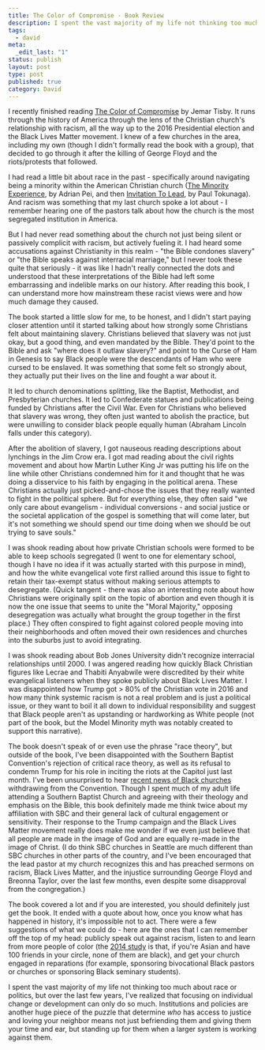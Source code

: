 ```yaml
---
title: The Color of Compromise - Book Review
description: I spent the vast majority of my life not thinking too much about race or politics, but over the last few years, I've realized that focusing on individual change or development can only do so much. Institutions and policies are another huge piece of the puzzle that determine who has access to justice and loving your neighbor means not just befriending them and giving them your time and ear, but standing up for them when a larger system is working against them.
tags:
  - david
meta:
  _edit_last: "1"
status: publish
layout: post
type: post
published: true
category: David
---
```


I recently finished reading [The Color of Compromise](https://www.amazon.com/Color-Compromise-American-Churchs-Complicity/dp/0310113601) by Jemar Tisby. It runs through the history of America through the lens of the Christian church's relationship with racism, all the way up to the 2016 Presidential election and the Black Lives Matter movement. I knew of a few churches in the area, including my own (though I didn't formally read the book with a group), that decided to go through it after the killing of George Floyd and the riots/protests that followed.

I had read a little bit about race in the past - specifically around navigating being a minority within the American Christian church ([The Minority Experience](https://www.amazon.com/Minority-Experience-Navigating-Emotional-Organizational/dp/0830845488), by Adrian Pei, and then [Invitation To Lead](https://www.amazon.com/Invitation-Lead-Guidance-Emerging-American/dp/083082393X), by Paul Tokunaga). And racism was something that my last church spoke a lot about - I remember hearing one of the pastors talk about how the church is the most segregated institution in America.

But I had never read something about the church not just being silent or passively complicit with racism, but actively fueling it. I had heard some accusations against Christianity in this realm - "the Bible condones slavery" or "the Bible speaks against interracial marriage," but I never took these quite that seriously - it was like I hadn't really connected the dots and understood that these interpretations of the Bible had left some embarrassing and indelible marks on our history. After reading this book, I can understand more how mainstream these racist views were and how much damage they caused.

The book started a little slow for me, to be honest, and I didn't start paying closer attention until it started talking about how strongly some Christians felt about maintaining slavery. Christians believed that slavery was not just okay, but a good thing, and even mandated by the Bible. They'd point to the Bible and ask "where does it outlaw slavery?" and point to the Curse of Ham in Genesis to say Black people were the descendants of Ham who were cursed to be enslaved. It was something that some felt so strongly about, they actually put their lives on the line and fought a war about it.

It led to church denominations splitting, like the Baptist, Methodist, and Presbyterian churches. It led to Confederate statues and publications being funded by Christians after the Civil War. Even for Christians who believed that slavery was wrong, they often just wanted to abolish the practice, but were unwilling to consider black people equally human (Abraham Lincoln falls under this category).

After the abolition of slavery, I got nauseous reading descriptions about lynchings in the Jim Crow era. I got mad reading about the civil rights movement and about how Martin Luther King Jr was putting his life on the line while other Christians condemned him for it and thought that he was doing a disservice to his faith by engaging in the political arena. These Christians actually just picked-and-chose the issues that they really wanted to fight in the political sphere. But for everything else, they often said "we only care about evangelism - individual conversions - and social justice or the societal application of the gospel is something that will come later, but it's not something we should spend our time doing when we should be out trying to save souls."

I was shook reading about how private Christian schools were formed to be able to keep schools segregated (I went to one for elementary school, though I have no idea if it was actually started with this purpose in mind), and how the white evangelical vote first rallied around this issue to fight to retain their tax-exempt status without making serious attempts to desegregate. (Quick tangent - there was also an interesting note about how Christians were originally split on the topic of abortion and even though it is now the one issue that seems to unite the "Moral Majority," opposing desegregation was actually what brought the group together in the first place.) They often conspired to fight against colored people moving into their neighborhoods and often moved their own residences and churches into the suburbs just to avoid integrating.

I was shook reading about Bob Jones University didn't recognize interracial relationships until 2000. I was angered reading how quickly Black Christian figures like Lecrae and Thabiti Anyabwile were discredited by their white evangelical listeners when they spoke publicly about Black Lives Matter. I was disappointed how Trump got > 80% of the Christian vote in 2016 and how many think systemic racism is not a real problem and is just a political issue, or they want to boil it all down to individual responsibility and suggest that Black people aren't as upstanding or hardworking as White people (not part of the book, but the Model Minority myth was notably created to support this narrative).

The book doesn't speak of or even use the phrase "race theory", but outside of the book, I've been disappointed with the Southern Baptist Convention's rejection of critical race theory, as well as its refusal to condemn Trump for his role in inciting the riots at the Capitol just last month. I've been unsurprised to hear [recent news of Black churches](https://religionnews.com/2020/12/18/we-out-charlie-dates-on-why-his-church-is-leaving-the-sbc-over-rejection-of-critical-race-theory/) withdrawing from the Convention. Though I spent much of my adult life attending a Southern Baptist Church and agreeing with their theology and emphasis on the Bible, this book definitely made me think twice about my affiliation with SBC and their general lack of cultural engagement or sensitivity. Their response to the Trump campaign and the Black Lives Matter movement really does make me wonder if we even just believe that all people are made in the image of God and are equally re-made in the image of Christ. (I do think SBC churches in Seattle are much different than SBC churches in other parts of the country, and I've been encouraged that the lead pastor at my church recognizes this and has preached sermons on racism, Black Lives Matter, and the injustice surrounding George Floyd and Breonna Taylor, over the last few months, even despite some disapproval from the congregation.)

The book covered a lot and if you are interested, you should definitely just get the book. It ended with a quote about how, once you know what has happened in history, it's impossible not to act. There were a few suggestions of what we could do - here are the ones that I can remember off the top of my head: publicly speak out against racism, listen to and learn from more people of color (the [2014 study](https://www.washingtonpost.com/news/wonk/wp/2014/08/25/three-quarters-of-whites-dont-have-any-non-white-friends/) is that, if you're Asian and have 100 friends in your circle, none of them are black), and get your church engaged in reparations (for example, sponsoring bivocational Black pastors or churches or sponsoring Black seminary students).

I spent the vast majority of my life not thinking too much about race or politics, but over the last few years, I've realized that focusing on individual change or development can only do so much. Institutions and policies are another huge piece of the puzzle that determine _who_ has access to justice and loving your neighbor means not just befriending them and giving them your time and ear, but standing up for them when a larger system is working against them.
